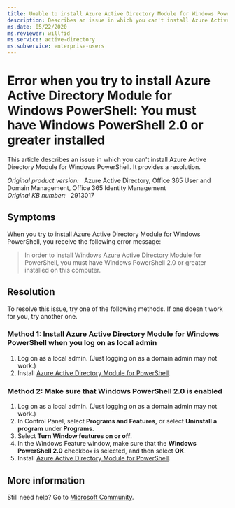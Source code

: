 ```yaml
---
title: Unable to install Azure Active Directory Module for Windows PowerShell
description: Describes an issue in which you can't install Azure Active Directory Module for Windows PowerShell. Provides a resolution.
ms.date: 05/22/2020
ms.reviewer: willfid
ms.service: active-directory
ms.subservice: enterprise-users
---
```

# Error when you try to install Azure Active Directory Module for Windows PowerShell: You must have Windows PowerShell 2.0 or greater installed

This article describes an issue in which you can't install Azure Active Directory Module for Windows PowerShell. It provides a resolution.

_Original product version:_ &nbsp; Azure Active Directory, Office 365 User and Domain Management, Office 365 Identity Management  
_Original KB number:_ &nbsp; 2913017

## Symptoms

When you try to install Azure Active Directory Module for Windows PowerShell, you receive the following error message:

> In order to install Windows Azure Active Directory Module for PowerShell, you must have Windows PowerShell 2.0 or greater installed on this computer.

## Resolution

To resolve this issue, try one of the following methods. If one doesn't work for you, try another one.

### Method 1: Install Azure Active Directory Module for Windows PowerShell when you log on as local admin

1. Log on as a local admin. (Just logging on as a domain admin may not work.)
2. Install [Azure Active Directory Module for PowerShell](/previous-versions/azure/jj151815(v=azure.100)?redirectedfrom=MSDN#install-the-azure-ad-module).

### Method 2: Make sure that Windows PowerShell 2.0 is enabled

1. Log on as a local admin. (Just logging on as a domain admin may not work.)
2. In Control Panel, select **Programs and Features**, or select **Uninstall a program** under **Programs**.
3. Select **Turn Window features on or off**.
4. In the Windows Feature window, make sure that the **Windows PowerShell 2.0** checkbox is selected, and then select **OK**.
5. Install [Azure Active Directory Module for PowerShell](/previous-versions/azure/jj151815(v=azure.100)?redirectedfrom=MSDN#install-the-azure-ad-module).

## More information

Still need help? Go to [Microsoft Community](https://answers.microsoft.com/).
